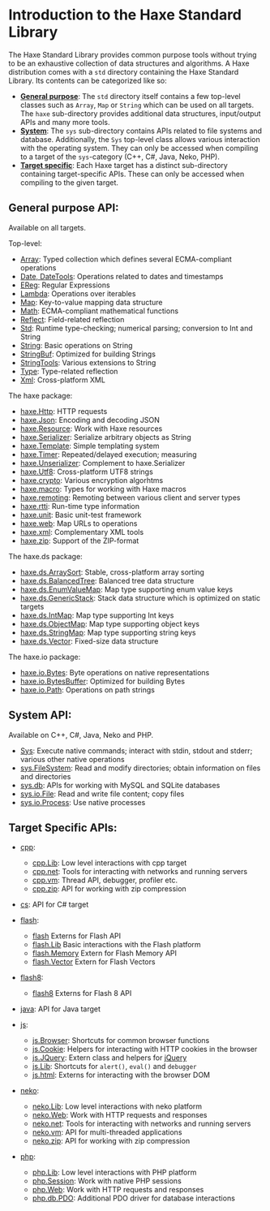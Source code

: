 Introduction to the Haxe Standard Library
=======

The Haxe Standard Library provides common purpose tools without trying to be an exhaustive collection of data structures and algorithms. A Haxe distribution comes with a `std` directory containing the Haxe Standard Library. Its contents can be categorized like so:

* [**General purpose**](#general-purpose-api): The `std` directory itself contains a few top-level classes such as `Array`, `Map` or `String` which can be used on all targets. The `haxe` sub-directory provides additional data structures, input/output APIs and many more tools.
* [**System**](#sys-api): The `sys` sub-directory contains APIs related to file systems and database. Additionally, the `Sys` top-level class allows various interaction with the operating system. They can only be accessed when compiling to a target of the `sys`-category (C++, C#, Java, Neko, PHP).
* [**Target specific**](#target-apis): Each Haxe target has a distinct sub-directory containing target-specific APIs. These can only be accessed when compiling to the given target.

<a id="general-purpose-api"></a>

General purpose API:
--------------

Available on all targets.

Top-level:

* [Array](http://api.haxe.org/Array.html): Typed collection which defines several ECMA-compliant operations
* [Date, DateTools](http://api.haxe.org/Date.html): Operations related to dates and timestamps
* [EReg](http://api.haxe.org/EReg.html): Regular Expressions
* [Lambda](http://api.haxe.org/Labda.html): Operations over iterables
* [Map](http://api.haxe.org/Map.html): Key-to-value mapping data structure
* [Math](http://api.haxe.org/Math.html): ECMA-compliant mathematical functions
* [Reflect](http://api.haxe.org/Reflect.html): Field-related reflection
* [Std](http://api.haxe.org/Std.html): Runtime type-checking; numerical parsing; conversion to Int and String
* [String](http://api.haxe.org/String.html): Basic operations on String
* [StringBuf](http://api.haxe.org/StringBuf.html): Optimized for building Strings
* [StringTools](http://api.haxe.org/StringTools.html): Various extensions to String
* [Type](http://api.haxe.org/Type.html): Type-related reflection
* [Xml](http://api.haxe.org/Xml.html): Cross-platform XML
 
The haxe package:

* [haxe.Http](http://api.haxe.org/haxe/Http.html): HTTP requests
* [haxe.Json](http://api.haxe.org/haxe/Json.html): Encoding and decoding JSON
* [haxe.Resource](http://api.haxe.org/haxe/Resource.html): Work with Haxe resources
* [haxe.Serializer](http://api.haxe.org/haxe/Serializer.html): Serialize arbitrary objects as String
* [haxe.Template](http://api.haxe.org/haxe/Template.html): Simple templating system
* [haxe.Timer](http://api.haxe.org/haxe/Timer.html): Repeated/delayed execution; measuring
* [haxe.Unserializer](http://api.haxe.org/haxe/Unserializer.html): Complement to haxe.Serializer
* [haxe.Utf8](http://api.haxe.org/haxe/Utf8.html): Cross-platform UTF8 strings
* [haxe.crypto](http://api.haxe.org/haxe/crypto/index.html): Various encryption algorhtms
* [haxe.macro](http://api.haxe.org/haxe/macro/index.html): Types for working with Haxe macros
* [haxe.remoting](http://api.haxe.org/haxe/remoting/index.html): Remoting between various client and server types
* [haxe.rtti](http://api.haxe.org/haxe/rtti/index.html): Run-time type information
* [haxe.unit](http://api.haxe.org/haxe/unit/index.html): Basic unit-test framework
* [haxe.web](http://api.haxe.org/haxe/web/index.html): Map URLs to operations
* [haxe.xml](http://api.haxe.org/haxe/xml/index.html): Complementary XML tools
* [haxe.zip](http://api.haxe.org/haxe/zip/index.html): Support of the ZIP-format

The haxe.ds package:

* [haxe.ds.ArraySort](http://api.haxe.org/haxe/ds/ArraySort.html): Stable, cross-platform array sorting
* [haxe.ds.BalancedTree](http://api.haxe.org/haxe/ds/BalancedTree.html): Balanced tree data structure
* [haxe.ds.EnumValueMap](http://api.haxe.org/haxe/ds/EnumValueMap.html): Map type supporting enum value keys
* [haxe.ds.GenericStack](http://api.haxe.org/haxe/ds/GenericStack.html): Stack data structure which is optimized on static targets
* [haxe.ds.IntMap](http://api.haxe.org/haxe/ds/IntMap.html): Map type supporting Int keys
* [haxe.ds.ObjectMap](http://api.haxe.org/haxe/ds/ObjectMap.html): Map type supporting object keys
* [haxe.ds.StringMap](http://api.haxe.org/haxe/ds/StringMap.html): Map type supporting string keys
* [haxe.ds.Vector](http://api.haxe.org/haxe/ds/Vector.html): Fixed-size data structure

The haxe.io package:

* [haxe.io.Bytes](http://api.haxe.org/haxe/io/Bytes.html): Byte operations on native representations
* [haxe.io.BytesBuffer](http://api.haxe.org/haxe/io/BytesData.html): Optimized for building Bytes
* [haxe.io.Path](http://api.haxe.org/haxe/io/Path.html): Operations on path strings

<a id="sys-api"></a>

System API:
--------------

Available on C++, C#, Java, Neko and PHP.

* [Sys](http://api.haxe.org/Sys.html): Execute native commands; interact with stdin, stdout and stderr; various other native operations
* [sys.FileSystem](http://api.haxe.org/sys/FileSystem.html): Read and modify directories; obtain information on files and directories
* [sys.db](http://api.haxe.org/sys/db/index.html): APIs for working with MySQL and SQLite databases
* [sys.io.File](http://api.haxe.org/sys/io/File.html): Read and write file content; copy files
* [sys.io.Process](http://api.haxe.org/sys/io/Process.html): Use native processes

<a id="target-apis"></a>

Target Specific APIs:
--------------------------------

* [cpp](http://api.haxe.org/cpp/index.html):

	* [cpp.Lib](http://api.haxe.org/neko/Lib.html): Low level interactions with cpp target
	* [cpp.net](http://api.haxe.org/neko/net/index.html): Tools for interacting with networks and running servers
	* [cpp.vm](http://api.haxe.org/neko/vm/index.html): Thread API, debugger, profiler etc.
	* [cpp.zip](http://api.haxe.org/neko/zip/index.html): API for working with zip compression  

* [cs](http://api.haxe.org/cs/index.html): API for C# target

* [flash](http://api.haxe.org/flash/index.html):

	* [flash](http://api.haxe.org/flash/index.html) Externs for Flash API
	* [flash.Lib](http://api.haxe.org/flash/Lib.html) Basic interactions with the Flash platform
	* [flash.Memory](http://api.haxe.org/flash/Memory.html) Extern for Flash Memory API
	* [flash.Vector](http://api.haxe.org/flash/Vector.html) Extern for Flash Vectors  

* [flash8](http://api.haxe.org/flash8/index.html): 

	* [flash8](http://api.haxe.org/flash8/index.html) Externs for Flash 8 API  

* [java](http://api.haxe.org/java/index.html): API for Java target

* [js](http://api.haxe.org/js/index.html): 

	* [js.Browser](http://api.haxe.org/js/Browser.html): Shortcuts for common browser functions
	* [js.Cookie](http://api.haxe.org/js/Cookie.html): Helpers for interacting with HTTP cookies in the browser
	* [js.JQuery](http://api.haxe.org/js/JQuery.html): Extern class and helpers for [jQuery](http://jquery.com/)
	* [js.Lib](http://api.haxe.org/js/Lib.html): Shortcuts for `alert()`, `eval()` and `debugger`
	* [js.html](http://api.haxe.org/js/html/index.html): Externs for interacting with the browser DOM  

* [neko](http://api.haxe.org/neko/index.html):

	* [neko.Lib](http://api.haxe.org/neko/Lib.html): Low level interactions with neko platform
	* [neko.Web](http://api.haxe.org/neko/Web.html): Work with HTTP requests and responses
	* [neko.net](http://api.haxe.org/neko/net/index.html): Tools for interacting with networks and running servers
	* [neko.vm](http://api.haxe.org/neko/vm/index.html): API for multi-threaded applications
	* [neko.zip](http://api.haxe.org/neko/zip/index.html): API for working with zip compression  

* [php](http://api.haxe.org/php/index.html): 

	* [php.Lib](http://api.haxe.org/php/Lib.html): Low level interactions with PHP platform
	* [php.Session](http://api.haxe.org/php/Session.html): Work with native PHP sessions
	* [php.Web](http://api.haxe.org/php/Web.html): Work with HTTP requests and responses
	* [php.db.PDO](http://api.haxe.org/php/db/PDO.html): Additional PDO driver for database interactions  